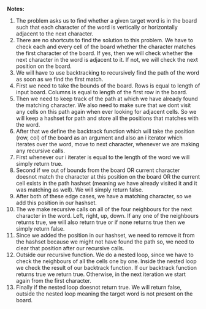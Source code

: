 **Notes:**

1. The problem asks us to find whether a given target word is in the board such that each character of the word is vertically or horizontally adjacent to the next character.
2. There are no shortcuts to find the solution to this problem. We have to check each and every cell of the board whether the character matches the first character of the board. If yes, then we will check whether the next character in the word is adjacent to it. If not, we will check the next position on the board.
3. We will have to use backtracking to recursively find the path of the word as soon as we find the first match.
4. First we need to take the bounds of the board. Rows is equal to length of input board. Columns is equal to length of the first row in the board.
5. Then we need to keep track of the path at which we have already found the matching character. We also need to make sure that we dont visit any cells on this path again when ever looking for adjacent cells. So we will keep a hashset for path and store all the positions that matches with the word.
6. After that we define the backtrack function which will take the position (row, col) of the board as an argument and also an i iterator which iterates over the word, move to next character, whenever we are making any recursive calls.
7. First whenever our i iterater is equal to the length of the word we will simply return true.
8. Second if we out of bounds from the board OR current character doesnot match the character at this position on the board OR the current cell exists in the path hashset (meaning we have already visited it and it was matching as well). We will simply return false.
9. After both of these edge cases, we have a matching character, so we add this position in our hashset.
10. The we make recursive calls on all of the four neighbours for the next character in the word. Left, right, up, down. If any one of the neighbours returns true, we will also return true or if none returns true then we simply return false.
11. Since we added the position in our hashset, we need to remove it from the hashset because we might not have found the path so, we need to clear that position after our recursive calls.
12. Outside our recursive function. We do a nested loop, since we have to check the neighbours of all the cells one by one. Inside the nested loop we check the result of our backtrack function. If our backtrack function returns true we return true. Otherwise, in the next iteration we start again from the first character.
13. Finally if the nested loop doesnot return true. We will return false, outside the nested loop meaning the target word is not present on the board.
